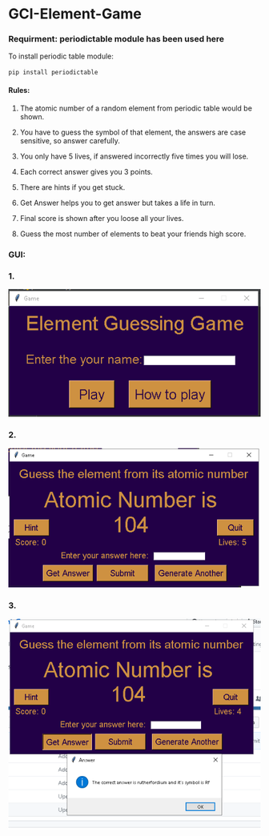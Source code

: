 # GCI-Element-Game

### Requirment: periodictable module has been used here

To install periodic table module:

`pip install periodictable`

#### Rules:
1) The atomic number of a random element from periodic table would be shown.

2) You have to guess the symbol of that element, the answers are case sensitive, so answer carefully.

3) You only have 5 lives, if answered incorrectly five times you will lose.

4) Each correct answer gives you 3 points.

5) There are hints if you get stuck.

6) Get Answer helps you to get answer but takes a life in turn.

7) Final score is shown after you loose all your lives.

8) Guess the most number of elements to beat your friends high score.

### GUI:
### 1.

![alt text](https://github.com/Ayush19-01/GCI-Element-Game/blob/master/1.PNG)
### 2.

![alt text](https://github.com/Ayush19-01/GCI-Element-Game/blob/master/2n.PNG)
### 3.

![alt text](https://github.com/Ayush19-01/GCI-Element-Game/blob/master/3n.PNG)
